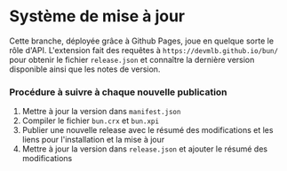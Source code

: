 # Système de mise à jour

Cette branche, déployée grâce à Github Pages, joue en quelque sorte le rôle d'API. L'extension fait des requêtes à `https://devmlb.github.io/bun/` pour obtenir le fichier `release.json` et connaître la dernière version disponible ainsi que les notes de version.

### Procédure à suivre à chaque nouvelle publication

1. Mettre à jour la version dans `manifest.json`
2. Compiler le fichier `bun.crx` et `bun.xpi`
3. Publier une nouvelle release avec le résumé des modifications et les liens pour l'installation et la mise à jour
4. Mettre à jour la version dans `release.json` et ajouter le résumé des modifications
